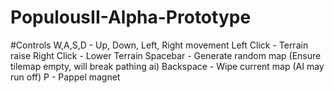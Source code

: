 # PopulousII-Alpha-Prototype

#Controls
W,A,S,D - Up, Down, Left, Right movement
Left Click - Terrain raise
Right Click - Lower Terrain
Spacebar - Generate random map (Ensure tilemap empty, will break pathing ai)
Backspace - Wipe current map (AI may run off)
P - Pappel magnet
